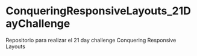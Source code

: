 # ConqueringResponsiveLayouts_21DayChallenge
Repositorio para realizar el 21 day challenge Conquering Responsive Layouts

